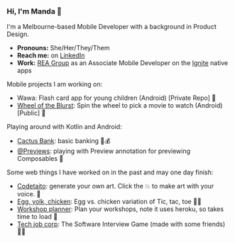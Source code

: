 ### Hi, I'm Manda 👋 

I'm a Melbourne-based Mobile Developer with a background in Product Design. 
- **Pronouns:** She/Her/They/Them
- **Reach me:** on [LinkedIn](https://www.linkedin.com/in/amandajarvinen/)
- **Work:** [REA Group](https://www.rea-group.com/) as an Associate Mobile Developer on the [Ignite](https://ignite.realestate.com.au/) native apps

Mobile projects I am working on:

- Wawa: Flash card app for young children (Android) [Private Repo] 🚸
- [Wheel of the Blurst](https://github.com/nimisaya/what-to-watch): Spin the wheel to pick a movie to watch (Android) [Public] 🎡

Playing around with Kotlin and Android:

- [Cactus Bank](https://github.com/nimisaya/cactus-bank): basic banking 🌵💰
- [@Previews](): playing with Preview annotation for previewing Composables 👀

Some web things I have worked on in the past and may one day finish:

- [Codetaito](https://nimisaya.github.io/codetaito/#/): generate your own art. Click the 💥 to make art with your voice. 🎨
- [Egg, yolk, chicken](https://nimisaya.github.io/tic-tac-toe/): Egg vs. chicken variation of Tic, tac, toe 🥚🐔
- [Workshop planner](https://workshop-plan.herokuapp.com): Plan your workshops, note it uses heroku, so takes time to load 🤔
- [Tech job corp](https://tech-job-corp-quiz.herokuapp.com): The Software Interview Game (made with some friends)👨‍💻
